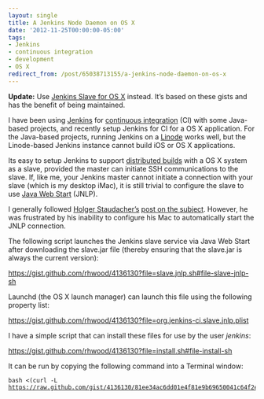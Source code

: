 ```yaml
---
layout: single
title: A Jenkins Node Daemon on OS X
date: '2012-11-25T00:00:00-05:00'
tags:
- Jenkins
- continuous integration
- development
- OS X
redirect_from: /post/65038713155/a-jenkins-node-daemon-on-os-x
---
```

<p><strong>Update:</strong> Use <a href="https://github.com/rhwood/jenkins-slave-osx">Jenkins Slave for OS X</a> instead. It&rsquo;s based on these gists and has the benefit of being maintained.</p>

<p>I have been using <a href="http://jenkins-ci.org">Jenkins</a> for <a href="http://en.wikipedia.org/wiki/Continuous_integration">continuous integration</a> (CI) with some Java-based projects, and recently setup Jenkins for CI for a OS X application. For the Java-based projects, running Jenkins on a <a href="http://www.linode.com/?r=b70e8c306162d25af8a47771c9226cdedf99e94a">Linode</a> works well, but the Linode-based Jenkins instance cannot build iOS or OS X applications.</p>

<p>Its easy to setup Jenkins to support <a href="https://wiki.jenkins-ci.org/display/JENKINS/Distributed+builds">distributed builds</a> with a OS X system as a slave, provided the master can initiate SSH communications to the slave. If, like me, your Jenkins master cannot initiate a connection with your slave (which is my desktop iMac), it is still trivial to configure the slave to use <a href="https://wiki.jenkins-ci.org/display/JENKINS/Distributed+builds#Distributedbuilds-LaunchslaveagentviaJavaWebStart">Java Web Start</a> (JNLP).</p>

<p>I generally followed <a href="http://eclipsesource.com/blogs/author/hstaudacher/">Holger Staudacher&rsquo;s</a> <a href="http://eclipsesource.com/blogs/2012/06/01/ups-and-downs-with-continuous-integration-for-ios-apps-jenkins-xcode-cobertura-and-testflight/">post on the subject</a>. However, he was frustrated by his inability to configure his Mac to automatically start the JNLP connection.</p>

<p>The following script launches the Jenkins slave service via Java Web Start after downloading the slave.jar file (thereby ensuring that the slave.jar is always the current version):</p>

<div class="gist"><a href="https://gist.github.com/rhwood/4136130?file=slave.jnlp.sh#file-slave-jnlp-sh">https://gist.github.com/rhwood/4136130?file=slave.jnlp.sh#file-slave-jnlp-sh</a></div>

<p>Launchd (the OS X launch manager) can launch this file using the following property list:</p>

<div class="gist"><a href="https://gist.github.com/rhwood/4136130?file=org.jenkins-ci.slave.jnlp.plist">https://gist.github.com/rhwood/4136130?file=org.jenkins-ci.slave.jnlp.plist</a></div>

<p>I have a simple script that can install these files for use by the user <em>jenkins</em>:</p>

<div class="gist"><a href="https://gist.github.com/rhwood/4136130?file=install.sh#file-install-sh">https://gist.github.com/rhwood/4136130?file=install.sh#file-install-sh</a></div>

<p>It can be run by copying the following command into a Terminal window:</p>

<pre><code>bash &lt;(curl -L <a href="https://raw.github.com/gist/4136130/81ee34ac6dd01e4f81e9b69650041c64f2e09678/install.sh">https://raw.github.com/gist/4136130/81ee34ac6dd01e4f81e9b69650041c64f2e09678/install.sh</a>)
</code></pre>
